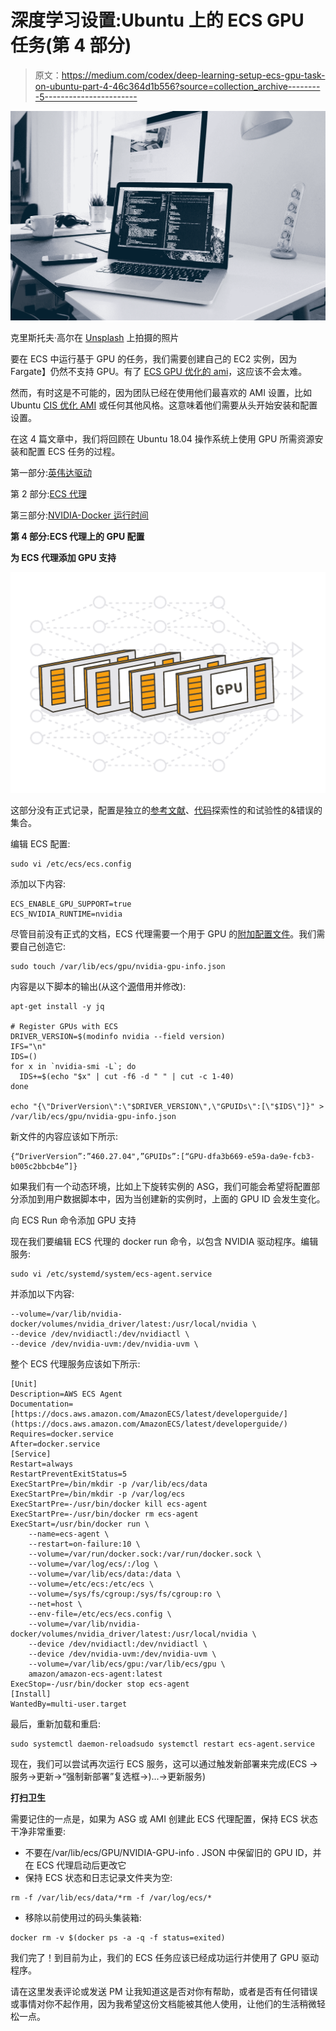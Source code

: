 # 深度学习设置:Ubuntu 上的 ECS GPU 任务(第 4 部分)

> 原文：<https://medium.com/codex/deep-learning-setup-ecs-gpu-task-on-ubuntu-part-4-46c364d1b556?source=collection_archive---------5----------------------->

![](img/2f133a22add46d0e8436f4270a347c9f.png)

克里斯托夫·高尔在 [Unsplash](https://unsplash.com?utm_source=medium&utm_medium=referral) 上拍摄的照片

要在 ECS 中运行基于 GPU 的任务，我们需要创建自己的 EC2 实例，因为 Fargate】仍然不支持 GPU。有了 [ECS GPU 优化的 ami](https://docs.aws.amazon.com/AmazonECS/latest/developerguide/ecs-gpu.html)，这应该不会太难。

然而，有时这是不可能的，因为团队已经在使用他们最喜欢的 AMI 设置，比如 Ubuntu [CIS 优化 AMI](https://aws.amazon.com/marketplace/seller-profile?id=dfa1e6a8-0b7b-4d35-a59c-ce272caee4fc) 或任何其他风格。这意味着他们需要从头开始安装和配置设置。

在这 4 篇文章中，我们将回顾在 Ubuntu 18.04 操作系统上使用 GPU 所需资源安装和配置 ECS 任务的过程。

第一部分:[英伟达驱动](https://michael-41345.medium.com/deep-learning-setup-ecs-gpu-task-on-ubuntu-part-1-87933804c050)

第 2 部分:[ECS 代理](https://michael-41345.medium.com/deep-learning-setup-ecs-gpu-task-on-ubuntu-part-2-1c7abd6d14ad)

第三部分:[NVIDIA-Docker 运行时间](https://michael-41345.medium.com/deep-learning-setup-ecs-gpu-task-on-ubuntu-part-3-a6ffbc6a3c5a)

**第 4 部分:ECS 代理上的 GPU 配置**

**为 ECS 代理添加 GPU 支持**

![](img/fdc1dd41a8bd437075e7936a92606d24.png)

这部分没有正式记录，配置是独立的[参考文献](https://blog.tedivm.com/rants/2020/07/aws-ecs-with-ubuntu-and-gpu-support/)、[代码](https://github.com/aws/amazon-ecs-agent/blob/master/agent/gpu/nvidia_gpu_manager_unix.go#L50)探索性的和试验性的&错误的集合。

编辑 ECS 配置:

```
sudo vi /etc/ecs/ecs.config
```

添加以下内容:

```
ECS_ENABLE_GPU_SUPPORT=true
ECS_NVIDIA_RUNTIME=nvidia
```

尽管目前没有正式的文档，ECS 代理需要一个用于 GPU 的[附加配置文件](https://github.com/aws/amazon-ecs-agent/blob/e9b600d21720063ed6e8dfee45bbbae5733db819/agent/gpu/nvidia_gpu_manager_unix.go#L52)。我们需要自己创造它:

```
sudo touch /var/lib/ecs/gpu/nvidia-gpu-info.json
```

内容是以下脚本的输出(从这个[源](https://blog.tedivm.com/rants/2020/07/aws-ecs-with-ubuntu-and-gpu-support/)借用并修改):

```
apt-get install -y jq

# Register GPUs with ECS
DRIVER_VERSION=$(modinfo nvidia --field version)
IFS="\n"
IDS=()
for x in `nvidia-smi -L`; do
  IDS+=$(echo "$x" | cut -f6 -d " " | cut -c 1-40)
done

echo "{\"DriverVersion\":\"$DRIVER_VERSION\",\"GPUIDs\":[\"$IDS\"]}" > /var/lib/ecs/gpu/nvidia-gpu-info.json
```

新文件的内容应该如下所示:

```
{“DriverVersion”:”460.27.04",”GPUIDs”:[“GPU-dfa3b669-e59a-da9e-fcb3-b005c2bbcb4e”]}
```

如果我们有一个动态环境，比如上下旋转实例的 ASG，我们可能会希望将配置部分添加到用户数据脚本中，因为当创建新的实例时，上面的 GPU ID 会发生变化。

向 ECS Run 命令添加 GPU 支持

现在我们要编辑 ECS 代理的 docker run 命令，以包含 NVIDIA 驱动程序。编辑服务:

```
sudo vi /etc/systemd/system/ecs-agent.service
```

并添加以下内容:

```
--volume=/var/lib/nvidia-docker/volumes/nvidia_driver/latest:/usr/local/nvidia \
--device /dev/nvidiactl:/dev/nvidiactl \
--device /dev/nvidia-uvm:/dev/nvidia-uvm \
```

整个 ECS 代理服务应该如下所示:

```
[Unit]
Description=AWS ECS Agent
Documentation=[https://docs.aws.amazon.com/AmazonECS/latest/developerguide/](https://docs.aws.amazon.com/AmazonECS/latest/developerguide/)
Requires=docker.service
After=docker.service
[Service]
Restart=always
RestartPreventExitStatus=5
ExecStartPre=/bin/mkdir -p /var/lib/ecs/data
ExecStartPre=/bin/mkdir -p /var/log/ecs
ExecStartPre=-/usr/bin/docker kill ecs-agent
ExecStartPre=-/usr/bin/docker rm ecs-agent
ExecStart=/usr/bin/docker run \
    --name=ecs-agent \
    --restart=on-failure:10 \
    --volume=/var/run/docker.sock:/var/run/docker.sock \
    --volume=/var/log/ecs/:/log \
    --volume=/var/lib/ecs/data:/data \
    --volume=/etc/ecs:/etc/ecs \
    --volume=/sys/fs/cgroup:/sys/fs/cgroup:ro \
    --net=host \
    --env-file=/etc/ecs/ecs.config \
    --volume=/var/lib/nvidia-docker/volumes/nvidia_driver/latest:/usr/local/nvidia \
    --device /dev/nvidiactl:/dev/nvidiactl \
    --device /dev/nvidia-uvm:/dev/nvidia-uvm \
    --volume=/var/lib/ecs/gpu:/var/lib/ecs/gpu \
    amazon/amazon-ecs-agent:latest
ExecStop=-/usr/bin/docker stop ecs-agent
[Install]
WantedBy=multi-user.target
```

最后，重新加载和重启:

```
sudo systemctl daemon-reloadsudo systemctl restart ecs-agent.service
```

现在，我们可以尝试再次运行 ECS 服务，这可以通过触发新部署来完成(ECS →服务→更新→“强制新部署”复选框→)...→更新服务)

**打扫卫生**

需要记住的一点是，如果为 ASG 或 AMI 创建此 ECS 代理配置，保持 ECS 状态干净非常重要:

*   不要在/var/lib/ecs/GPU/NVIDIA-GPU-info . JSON 中保留旧的 GPU ID，并在 ECS 代理启动后更改它
*   保持 ECS 状态和日志记录文件夹为空:

```
rm -f /var/lib/ecs/data/*rm -f /var/log/ecs/*
```

*   移除以前使用过的码头集装箱:

```
docker rm -v $(docker ps -a -q -f status=exited)
```

我们完了！到目前为止，我们的 ECS 任务应该已经成功运行并使用了 GPU 驱动程序。

请在这里发表评论或发送 PM 让我知道这是否对你有帮助，或者是否有任何错误或事情对你不起作用，因为我希望这份文档能被其他人使用，让他们的生活稍微轻松一点。